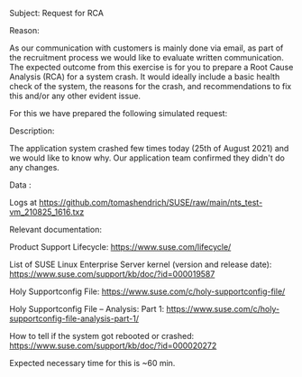 Subject: Request for RCA

Reason:

As our communication with customers is mainly done via email, as part of the recruitment process we would like to evaluate written communication. The expected outcome from this exercise is for you to prepare a Root Cause Analysis (RCA) for a system crash. It would ideally include a basic health check of the system, the reasons for the crash, and recommendations to fix this and/or any other evident issue.

For this we have prepared the following simulated request:

Description:

The application system crashed few times today (25th of August 2021) and we would like to know why. Our application team confirmed they didn't do any changes.

Data :

Logs at https://github.com/tomashendrich/SUSE/raw/main/nts_test-vm_210825_1616.txz

Relevant documentation:

Product Support Lifecycle: https://www.suse.com/lifecycle/

List of SUSE Linux Enterprise Server kernel (version and release date): https://www.suse.com/support/kb/doc/?id=000019587

Holy Supportconfig File: https://www.suse.com/c/holy-supportconfig-file/

Holy Supportconfig File – Analysis: Part 1: https://www.suse.com/c/holy-supportconfig-file-analysis-part-1/

How to tell if the system got rebooted or crashed: https://www.suse.com/support/kb/doc/?id=000020272

Expected necessary time for this is ~60 min.
